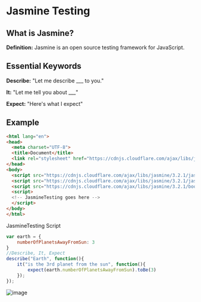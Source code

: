 # **Jasmine Testing**

## **What is Jasmine?**

**Definition:** Jasmine is an open source testing framework for JavaScript.

## **Essential Keywords**

**Describe:** "Let me describe ___ to you."

**It:** "Let me tell you about ___"

**Expect:** "Here's what I expect"

## **Example**
```html
<html lang="en">
<head>
  <meta charset="UTF-8">
  <title>Document</title>
  <link rel="stylesheet" href="https://cdnjs.cloudflare.com/ajax/libs/jasmine/3.2.1/jasmine.css">
</head>
<body>
  <script src="https://cdnjs.cloudflare.com/ajax/libs/jasmine/3.2.1/jasmine.js"></script>
  <script src="https://cdnjs.cloudflare.com/ajax/libs/jasmine/3.2.1/jasmine-html.js"></script>
  <script src="https://cdnjs.cloudflare.com/ajax/libs/jasmine/3.2.1/boot.js"></script>
  <script>
  <!-- JasmineTesting goes here -->
  </script>
</body>
</html>
```
JasmineTesting Script
```js
var earth = {
    numberOfPlanetsAwayFromSun: 3
}
//Describe, It, Expect
describe("Earth", function(){
    it("is the 3rd planet from the sun", function(){
        expect(earth.numberOfPlanetsAwayFromSun).toBe(3)
    });
});
```

![image](https://user-images.githubusercontent.com/31965265/45632606-b4a85d80-ba6b-11e8-9395-60a69b5940ac.png)
